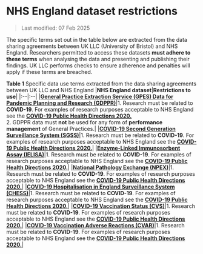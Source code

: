 # NHS England dataset restrictions

>Last modified: 07 Feb 2025

The specific terms set out in the table below are extracted from the data sharing agreements between UK LLC (University of Bristol) and NHS England. Researchers permitted to access these datasets **must adhere to these terms** when analysing the data and presenting and publishing their findings. UK LLC performs checks to ensure adherence and penalties will apply if these terms are breached.  

**Table 1** Specific data use terms extracted from the data sharing agreements between UK LLC and NHS England
|**NHS England dataset**|**Restrictions to use**|
|:--|:--|
|[**General Practice Extraction Service (GPES) Data for Pandemic Planning and Research (GDPPR)**](https://guidebook.ukllc.ac.uk/docs/linked_health_data/nhs_england/primary_care_datasets/gdppr/gdppr)|1. Research must be related to **COVID-19**. For examples of research purposes acceptable to NHS England see the [**COVID-19 Public Health Directions 2020.**](https://digital.nhs.uk/about-nhs-digital/corporate-information-and-documents/directions-and-data-provision-notices/secretary-of-state-directions/covid-19-public-health-directions-2020)<br>2. GDPPR data must **not** be used for any form of **performance management** of General Practices.|
|[**COVID-19 Second Generation Surveillance System (SGSS)**](https://guidebook.ukllc.ac.uk/docs/linked_health_data/nhs_england/covid%20datasets/covidsgss/covidsgss)|1. Research must be related to **COVID-19**. For examples of research purposes acceptable to NHS England see the [**COVID-19 Public Health Directions 2020.**](https://digital.nhs.uk/about-nhs-digital/corporate-information-and-documents/directions-and-data-provision-notices/secretary-of-state-directions/covid-19-public-health-directions-2020)|
|[**Enzyme-Linked Immunosorbent Assay (IELISA)**](https://guidebook.ukllc.ac.uk/docs/linked_health_data/nhs_england/covid%20datasets/ielisa/ielisa)|1. Research must be related to **COVID-19**. For examples of research purposes acceptable to NHS England see the [**COVID-19 Public Health Directions 2020.**](https://digital.nhs.uk/about-nhs-digital/corporate-information-and-documents/directions-and-data-provision-notices/secretary-of-state-directions/covid-19-public-health-directions-2020)|
|[**National Pathology Exchange (NPEX)**](https://guidebook.ukllc.ac.uk/docs/linked_health_data/nhs_england/covid%20datasets/npex/npex)|1. Research must be related to **COVID-19**. For examples of research purposes acceptable to NHS England see the [**COVID-19 Public Health Directions 2020.**](https://digital.nhs.uk/about-nhs-digital/corporate-information-and-documents/directions-and-data-provision-notices/secretary-of-state-directions/covid-19-public-health-directions-2020)|
|[**COVID-19 Hospitalisation in England Surveillance System (CHESS)**](https://guidebook.ukllc.ac.uk/docs/linked_health_data/nhs_england/covid%20datasets/chess/chess)|1. Research must be related to **COVID-19**. For examples of research purposes acceptable to NHS England see the [**COVID-19 Public Health Directions 2020.**](https://digital.nhs.uk/about-nhs-digital/corporate-information-and-documents/directions-and-data-provision-notices/secretary-of-state-directions/covid-19-public-health-directions-2020)|
|[**COVID-19 Vaccination Status (CVS)**](https://guidebook.ukllc.ac.uk/docs/linked_health_data/nhs_england/covid%20datasets/cvs/cvs)|1. Research must be related to **COVID-19**. For examples of research purposes acceptable to NHS England see the [**COVID-19 Public Health Directions 2020.**](https://digital.nhs.uk/about-nhs-digital/corporate-information-and-documents/directions-and-data-provision-notices/secretary-of-state-directions/covid-19-public-health-directions-2020)|
|[**COVID-19 Vaccination Adverse Reactions (CVAR)**](https://guidebook.ukllc.ac.uk/docs/linked_health_data/nhs_england/covid%20datasets/cvar/cvar)|1. Research must be related to **COVID-19**. For examples of research purposes acceptable to NHS England see the [**COVID-19 Public Health Directions 2020.**](https://digital.nhs.uk/about-nhs-digital/corporate-information-and-documents/directions-and-data-provision-notices/secretary-of-state-directions/covid-19-public-health-directions-2020)|